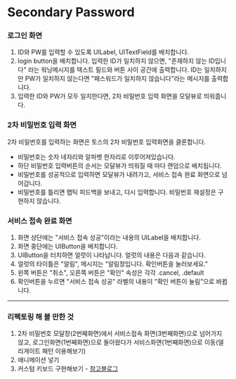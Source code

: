# Secondary Password
### 로그인 화면
1. ID와 PW를 입력할 수 있도록 UILabel, UITextField를 배치합니다.
2. login button을 배치합니다. 입력한 ID가 일치하지 않으면, "존재하지 않는 ID입니다" 라는 워닝메시지를 텍스트 필드와 버튼 사이 공간에 출력합니다. ID는 일치하지만 PW가 일치하지 않는다면 "패스워드가 일치하지 않습니다"라는 메시지를 출력합니다.
3. 입력한 ID와 PW가 모두 일치한다면, 2차 비밀번호 입력 화면을 모달뷰로 띄워줍니다.

### 2차 비밀번호 입력 화면 
2차 비밀번호를 입력하는 화면은 토스의 2차 비밀번호 입력화면을 클론합니다.
- 비밀번호는 숫자 네자리와 알파벳 한자리로 이루어져있습니다.
- 하단 비밀번호 입력버튼의 순서는 모달뷰가 띄워질 때 마다 랜덤으로 배치됩니다.
- 비밀번호를 성공적으로 입력하면 모달뷰가 내려가고, 서비스 접속 완료 화면으로 넘어갑니다.
- 비밀번호를 틀리면 햅틱 피드백을 보내고, 다시 입력합니다. 비밀번호 재설정은 구현하지 않습니다.

### 서비스 접속 완료 화면
1. 화면 상단에는 "서비스 접속 성공"이라는 내용의 UILabel을 배치합니다.
2. 화면 중단에는 UIButton을 배치합니다.
3. UIButton을 터치하면 얼럿이 나타납니다. 얼럿의 내용은 다음과 같습니다.
4. 얼럿의 타이틀은 "알림", 메시지는 "알림창입니다. 확인버튼을 눌러보세요."
5. 왼쪽 버튼은 "취소", 오른쪽 버튼은 "확인" 속성은 각각 .cancel, .default
6. 확인버튼을 누르면 "서비스 접속 성공" 라벨의 내용이 "확인 버튼이 눌림"으로 바뀝니다.
---
### 리펙토링 해 볼 만한 것 
1. 2차 비밀번호 모달창(2번째화면)에서 서비스접속 화면(3번째화면)으로 넘어가지 않고, 로그인화면(1번째화면)으로 돌아왔다가 서비스화면(1번째화면)으로 이동(델리게이트 패턴 이용해보기)
2. 애니메이션 넣기
3. 커스텀 키보드 구현해보기 - [참고블로그](https://velog.io/@sossont/iOS-%EC%96%B4%ED%94%8C-%EB%A7%8C%EB%93%A4%EA%B8%B0-%EB%82%98%EB%A7%8C%EC%9D%98-%EB%B3%B4%EC%95%88-%ED%82%A4%EB%B3%B4%EB%93%9C-%EB%A7%8C%EB%93%A4%EA%B8%B0)

